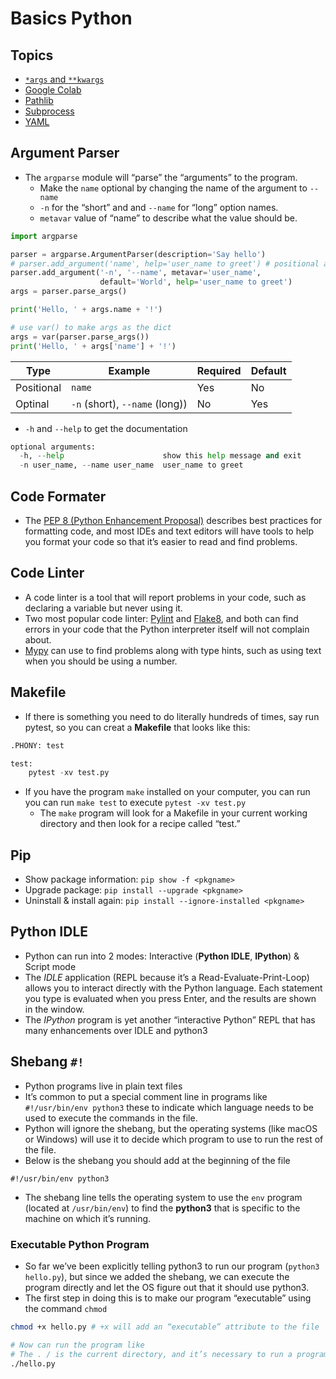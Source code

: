 # Basics Python

## Topics

- [`*args` and `**kwargs`](./args_kwargs_tutorial.py)
- [Google Colab](./notebooks/google_colab_tutorial.ipynb)
- [Pathlib](./pathlib_tutorial.py)
- [Subprocess](./notebooks/subprocess.ipynb)
- [YAML](./yaml/README.md)

## Argument Parser

- The `argparse` module will “parse” the “arguments” to the program.
  - Make the `name` optional by changing the name of the argument to `--name`
  - `-n` for the “short” and and `--name` for “long” option names.
  - `metavar` value of “name” to describe what the value should be.

```Python
import argparse

parser = argparse.ArgumentParser(description='Say hello')
# parser.add_argument('name', help='user_name to greet') # positional argument 'name'
parser.add_argument('-n', '--name', metavar='user_name',
                    default='World', help='user_name to greet')
args = parser.parse_args()

print('Hello, ' + args.name + '!')

# use var() to make args as the dict
args = var(parser.parse_args())
print('Hello, ' + args['name'] + '!')

```

| Type       | Example                        | Required | Default |
| ---------- | ------------------------------ | -------- | ------- |
| Positional | `name`                         | Yes      | No      |
| Optinal    | `-n` (short), `--name` (long)) | No       | Yes     |

- `-h` and `--help` to get the documentation

```Python
optional arguments:
  -h, --help                      show this help message and exit
  -n user_name, --name user_name  user_name to greet
```

## Code Formater

- The [PEP 8 (Python Enhancement Proposal)](www.python.org/dev/peps/pep-0008/) describes best practices for formatting code, and most IDEs and text editors will have tools to help you format your code so that it’s easier to read and find problems.

## Code Linter

- A code linter is a tool that will report problems in your code, such as declaring a variable but never using it.
- Two most popular code linter: [Pylint](www.pylint.org/) and [Flake8](http://flake8.pycqa.org/en/latest/), and both can find errors in your code that the Python interpreter itself will not complain about.
- [Mypy](http://mypy-lang.org/) can use to find problems along with type hints, such as using text when you should be using a number.

## Makefile

- If there is something you need to do literally hundreds of times, say run pytest, so you can creat a **Makefile** that looks like this:

```Python
.PHONY: test

test:
    pytest -xv test.py
```

- If you have the program `make` installed on your computer, you can run you can run `make test` to execute `pytest -xv test.py`
  - The `make` program will look for a Makefile in your current working directory and then look for a recipe called “test.”

## Pip

- Show package information: `pip show -f <pkgname>`
- Upgrade package: `pip install --upgrade <pkgname>`
- Uninstall & install again: `pip install --ignore-installed <pkgname>`

## Python IDLE

- Python can run into 2 modes: Interactive (**Python IDLE**, **IPython**) & Script mode
- The _IDLE_ application (REPL because it’s a Read-Evaluate-Print-Loop) allows you to interact directly with the Python language. Each statement you type is evaluated when you press Enter, and the results are shown in the window.
- The _IPython_ program is yet another “interactive Python” REPL that has many enhancements over IDLE and python3

## Shebang `#!`

- Python programs live in plain text files
- It’s common to put a special comment line in programs like `#!/usr/bin/env python3` these to indicate which language needs to be used to execute the commands in the file.
- Python will ignore the shebang, but the operating systems (like macOS or Windows) will use it to decide which program to use to run the rest of the file.
- Below is the shebang you should add at the beginning of the file

```
#!/usr/bin/env python3
```

- The shebang line tells the operating system to use the `env` program (located at `/usr/bin/env`) to find the **python3** that is specific to the machine on which it’s running.

### Executable Python Program

- So far we’ve been explicitly telling python3 to run our program (`python3 hello.py`), but since we added the shebang, we can execute the program directly and let the OS figure out that it should use python3.
- The first step in doing this is to make our program “executable” using the command `chmod`

```bash
chmod +x hello.py # +x will add an “executable” attribute to the file

# Now can run the program like
# The . / is the current directory, and it’s necessary to run a program when you are in the same directory as the program.
./hello.py
```
